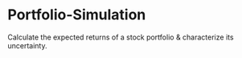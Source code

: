 # Portfolio-Simulation
Calculate the expected returns of a stock portfolio &amp; characterize its uncertainty.
